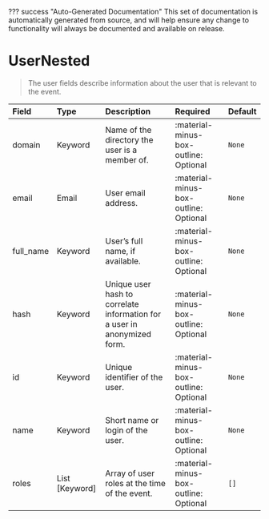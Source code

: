 ??? success "Auto-Generated Documentation"
    This set of documentation is automatically generated from source, and will help ensure any change to functionality will always be documented and available on release.

# UserNested

> The user fields describe information about the user that is relevant to the event.

| Field | Type | Description | Required | Default |
| :--- | :--- | :--- | :--- | :--- |
| domain | Keyword | Name of the directory the user is a member of. | :material-minus-box-outline: Optional | `None` |
| email | Email | User email address. | :material-minus-box-outline: Optional | `None` |
| full_name | Keyword | User’s full name, if available. | :material-minus-box-outline: Optional | `None` |
| hash | Keyword | Unique user hash to correlate information for a user in anonymized form. | :material-minus-box-outline: Optional | `None` |
| id | Keyword | Unique identifier of the user. | :material-minus-box-outline: Optional | `None` |
| name | Keyword | Short name or login of the user. | :material-minus-box-outline: Optional | `None` |
| roles | List [Keyword] | Array of user roles at the time of the event. | :material-minus-box-outline: Optional | `[]` |
